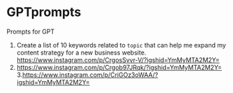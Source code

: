 # GPTprompts
Prompts for GPT

1. Create a list of 10 keywords related to `topic` that can help me expand my content strategy for a new business website.
<https://www.instagram.com/p/CrgosSvvr-V/?igshid=YmMyMTA2M2Y=>
2. <https://www.instagram.com/p/Crgob97JRqk/?igshid=YmMyMTA2M2Y=>
3.<https://www.instagram.com/p/CriGOz3oWAA/?igshid=YmMyMTA2M2Y=>

